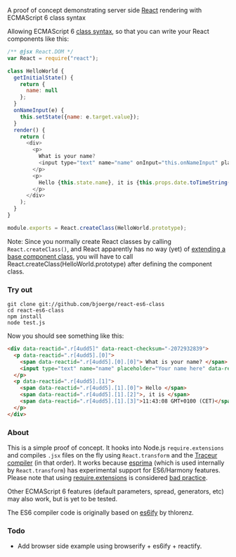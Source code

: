 A proof of concept demonstrating server side [React](http://facebook.github.io/react/) rendering with ECMAScript 6 class syntax

Allowing ECMAScript 6 [class syntax](http://wiki.ecmascript.org/doku.php?id=strawman:maximally_minimal_classes), so that 
you can write your React components like this:

```js
/** @jsx React.DOM */
var React = require("react");

class HelloWorld {
  getInitialState() {
    return {
      name: null
    };
  }
  onNameInput(e) {
    this.setState({name: e.target.value});
  }
  render() {
    return (
      <div>
        <p>
          What is your name?
          <input type="text" name="name" onInput="this.onNameInput" placeholder="Your name here" />
        </p>
        <p>
          Hello {this.state.name}, it is {this.props.date.toTimeString()}
        </p>
      </div>
    );
  }
}

module.exports = React.createClass(HelloWorld.prototype);
```

Note: Since you normally create React classes by calling `React.createClass()`, and React apparently has no way (yet) of [extending a base component class](https://github.com/facebook/react/issues/613), you will have to call React.createClass(HelloWorld.prototype) after defining the component class.


### Try out

    git clone git://github.com/bjoerge/react-es6-class
    cd react-es6-class
    npm install
    node test.js

Now you should see something like this:

```html
<div data-reactid=".r[4udd5]" data-react-checksum="-2072932839">
  <p data-reactid=".r[4udd5].[0]">
    <span data-reactid=".r[4udd5].[0].[0]"> What is your name? </span>
    <input type="text" name="name" placeholder="Your name here" data-reactid=".r[4udd5].[0].[1]">
  </p>
  <p data-reactid=".r[4udd5].[1]">
    <span data-reactid=".r[4udd5].[1].[0]"> Hello </span>
    <span data-reactid=".r[4udd5].[1].[2]">, it is </span>
    <span data-reactid=".r[4udd5].[1].[3]">11:43:08 GMT+0100 (CET)</span>
  </p>
</div>
```

### About
This is a simple proof of concept. It hooks into Node.js `require.extensions` and compiles `.jsx` files on the fly using `React.transform` and the [Traceur compiler](https://github.com/google/traceur-compiler) (in that order). It works because [esprima](https://github.com/ariya/esprima) (which is used internally by `React.transform`) has experimental support for ES6/Harmony features. Please note that using [require.extensions](http://nodejs.org/api/globals.html#globals_require_extensions) is considered [bad practice](https://github.com/joyent/node/pull/5376).

Other ECMAScript 6 features (default parameters, spread, generators, etc) may also work, but is yet to be tested.

The ES6 compiler code is originally based on [es6ify](http://thlorenz.github.io/es6ify/) by thlorenz.

### Todo
- Add browser side example using browserify + es6ify + reactify.

